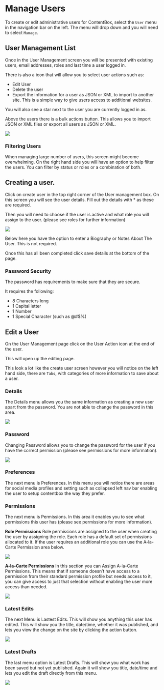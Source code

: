 # Manage Users

To create or edit administrative users for ContentBox, select the `User` menu in the navigation bar on the left. The menu will drop down and you will need to select `Manage`.
 
## User Management List

Once in the User Management screen you will be presented with existing users, email addresses, roles and last time a user logged in. 

There is also a icon that will allow you to select user actions such as:

- Edit User
- Delete the user 
- Export the information for a user as JSON or XML to import to another site. This is a simple way to give users access to additional websites. 

You will also see a star next to the user you are currently logged in as. 

Above the users there is a bulk actions button. This allows you to import JSON or XML files or export all users as JSON or XML. 
 
![](/assets/Screenshot1.png)

### Filtering Users
 
When managing large number of users, this screen might become overwhelming. On the right hand side you will have an option to help filter the users. You can filter by status or roles or a combination of both.
 
## Creating a user.
 
Click on create user in the top right corner of the User management box.
On this screen you will see the user details.  Fill out the details with * as these are required.

Then you will need to choose if the user is active and what role you will assign to the user. (please see roles for further information)
 
![](/assets/Screenshot2.png)
 
Below here you have the option to enter a Biography or Notes About The User. This is not required. 

Once this has all been completed click save details at the bottom of the page.

### Password Security
 
The password has requirements to make sure that they are secure.

It requires the following:
- 8 Characters long
- 1 Capital letter
- 1 Number
- 1 Special Character (such as @#$%)
 
## Edit a User

On the User Management page click on the User Action icon at the end of the user.
 
This will open up the editing page. 

This look a lot like the create user screen however you will notice on the left hand side, there are `Tabs`, with categories of more information to save about a user.

### Details

The Details menu allows you the same information as creating a new user apart from the password. You are not able to change the password in this area.
 
![](/assets/Screenshot3.png)
 
### Password

Changing Password allows you to change the password for the user if you have the correct permission (please see permissions for more information).
 
![](/assets/Screenshot4.png)
 
### Preferences

The next menu is Preferences. In this menu you will notice there are areas for social media profiles and setting such as collapsed left nav bar enabling the user to setup contentbox the way they prefer.
 
### Permissions
The next menu is Permissions. In this area it enables you to see what permissions this user has (please see permissions for more information).

**Role Permissions**
Role permissions are assigned to the user  when creating the user by assigning the role. Each role has a default set of permissions allocated to it. If the user requires an additional role you can use the A-la-Carte Permission area below.

![](/assets/screenshot5.png)
 
**A-la-Carte Permissions**
In this section you can Assign A-la-Carte Permissions. This means that if someone doesn’t have access to a permission from their standard permission profile but needs access to it, you can give access to just that selection without enabling the user more access than needed.
 
![](/assets/Screenshot6.png)

### Latest Edits
The next Menu is Lastest Edits. This will show you anything this user has edited. This will show you the title, date/time, whether it was published, and lets you view the change on the site by clicking the action button.
 
![](/assets/Screenshot7.png)
 
### Latest Drafts
The last menu option is Latest Drafts. This will show you what work has been saved but not yet published. Again it will show you title, date/time and lets you edit the draft directly from this menu.
 
![](/assets/Screenshot8.png)